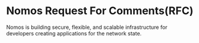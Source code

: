 
# Nomos Request For Comments(RFC)

Nomos is building secure, flexible, and scalable infrastructure for developers creating applications for the network state.
